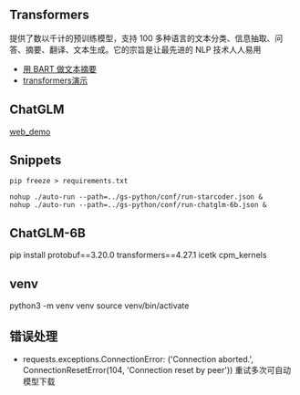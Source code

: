 ## Transformers 
提供了数以千计的预训练模型，支持 100 多种语言的文本分类、信息抽取、问答、摘要、翻译、文本生成。它的宗旨是让最先进的 NLP 技术人人易用

- [用 BART 做文本摘要](./transformers/bart-large-cnn.py)
- [transformers演示](https://github.com/huggingface/transformers/blob/main/README_zh-hans.md)

## ChatGLM
[web_demo](./llms/chatglm/web_demo.py) 

## Snippets

```
pip freeze > requirements.txt
```

```
nohup ./auto-run --path=../gs-python/conf/run-starcoder.json &
nohup ./auto-run --path=../gs-python/conf/run-chatglm-6b.json &
```

##  ChatGLM-6B
pip install protobuf==3.20.0 transformers==4.27.1 icetk cpm_kernels

## venv
python3 -m venv venv
source venv/bin/activate

## 错误处理
- requests.exceptions.ConnectionError: ('Connection aborted.', ConnectionResetError(104, 'Connection reset by peer')) 重试多次可自动模型下载
